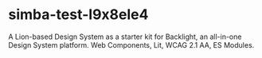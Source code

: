 # simba-test-l9x8ele4
A Lion-based Design System as a starter kit for Backlight, an all-in-one Design System platform. Web Components, Lit, WCAG 2.1 AA, ES Modules.
